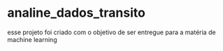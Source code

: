 # analine_dados_transito
esse projeto foi criado com o objetivo de ser entregue para a matéria de machine learning
